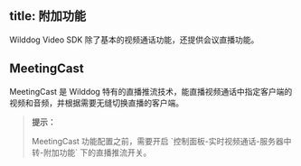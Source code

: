 
title: 附加功能
---
Wilddog Video SDK 除了基本的视频通话功能，还提供会议直播功能。

## MeetingCast

MeetingCast 是 Wilddog 特有的直播推流技术，能直播视频通话中指定客户端的视频和音频，并根据需要无缝切换直播的客户端。

<blockquote class="notice">
  <p><strong>提示：</strong></p>
MeetingCast 功能配置之前，需要开启 `控制面板-实时视频通话-服务器中转-附加功能` 下的直播推流开关。
</blockquote>


